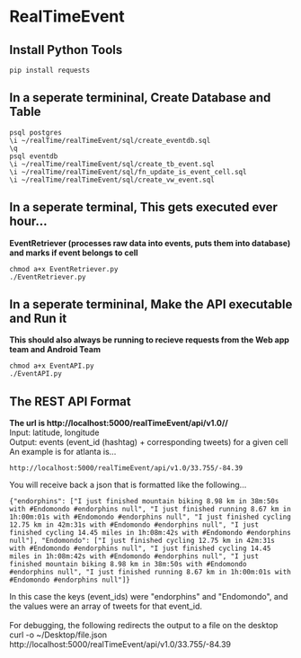 # RealTimeEvent

## Install Python Tools
```
pip install requests
```

## In a seperate termininal, Create Database and Table
```
psql postgres
\i ~/realTime/realTimeEvent/sql/create_eventdb.sql
\q
psql eventdb
\i ~/realTime/realTimeEvent/sql/create_tb_event.sql
\i ~/realTime/realTimeEvent/sql/fn_update_is_event_cell.sql
\i ~/realTime/realTimeEvent/sql/create_vw_event.sql
```

## In a seperate terminal, This gets executed ever hour...
**EventRetriever (processes raw data into events, puts them into database) and marks if event belongs to cell**<br />
```
chmod a+x EventRetriever.py
./EventRetriever.py
```

## In a seperate termininal, Make the API executable and Run it
**This should also always be running to recieve requests from the Web app team and Android Team**<br />
```
chmod a+x EventAPI.py
./EventAPI.py
```

## The REST API Format
**The url is  http://localhost:5000/realTimeEvent/api/v1.0/<latitude>/<longitude>**<br />
Input: latitude, longitude<br />
Output: events (event_id (hashtag) + corresponding tweets) for a given cell<br />
An example is for atlanta is...<br />
```
http://localhost:5000/realTimeEvent/api/v1.0/33.755/-84.39
```
You will receive back a json that is formatted like the following...<br />
```
{"endorphins": ["I just finished mountain biking 8.98 km in 38m:50s with #Endomondo #endorphins null", "I just finished running 8.67 km in 1h:00m:01s with #Endomondo #endorphins null", "I just finished cycling 12.75 km in 42m:31s with #Endomondo #endorphins null", "I just finished cycling 14.45 miles in 1h:08m:42s with #Endomondo #endorphins null"], "Endomondo": ["I just finished cycling 12.75 km in 42m:31s with #Endomondo #endorphins null", "I just finished cycling 14.45 miles in 1h:08m:42s with #Endomondo #endorphins null", "I just finished mountain biking 8.98 km in 38m:50s with #Endomondo #endorphins null", "I just finished running 8.67 km in 1h:00m:01s with #Endomondo #endorphins null"]}
```

In this case the keys (event_ids) were "endorphins" and "Endomondo", and the values were an array of tweets for that event_id. <br />
<br />
For debugging, the following redirects the output to a file on the desktop<br />
curl -o ~/Desktop/file.json http://localhost:5000/realTimeEvent/api/v1.0/33.755/-84.39<br />


